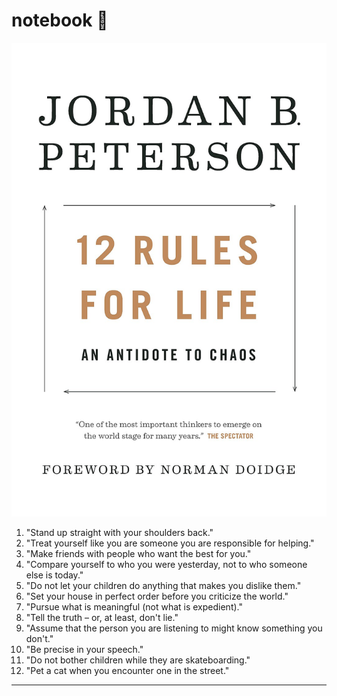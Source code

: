 # notebook 📒


<p align="center">
  <img src="https://github.com/kantarcise/notebook/blob/master/Books/covers/12_Rules_for_Life_Front_Cover_(2018_first_edition).jpg" title="12 Rules For Life"/>
</p>

1) "Stand up straight with your shoulders back."
2) "Treat yourself like you are someone you are responsible for helping."
3) "Make friends with people who want the best for you."
4) "Compare yourself to who you were yesterday, not to who someone else is today."
5) "Do not let your children do anything that makes you dislike them."
6) "Set your house in perfect order before you criticize the world."
7) "Pursue what is meaningful (not what is expedient)."
8) "Tell the truth – or, at least, don't lie."
9) "Assume that the person you are listening to might know something you don't."
10) "Be precise in your speech."
11) "Do not bother children while they are skateboarding."
12) "Pet a cat when you encounter one in the street."



---------------------------------------------------------------------------------------------------------
